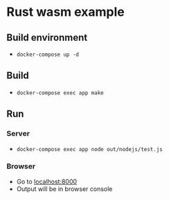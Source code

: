 # Rust wasm example

## Build environment
- `docker-compose up -d`

## Build
- `docker-compose exec app make`

## Run
### Server
- `docker-compose exec app node out/nodejs/test.js`

### Browser
- Go to [localhost:8000](http://localhost:8000)
- Output will be in browser console
